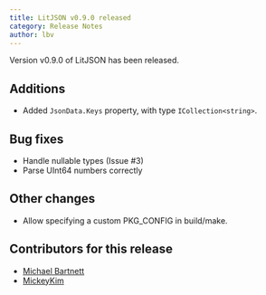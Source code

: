 ```yaml
---
title: LitJSON v0.9.0 released
category: Release Notes
author: lbv
---
```


Version v0.9.0 of LitJSON has been released.

## Additions

* Added `JsonData.Keys` property, with type `ICollection<string>`.

## Bug fixes

* Handle nullable types (Issue #3)
* Parse UInt64 numbers correctly

## Other changes

* Allow specifying a custom PKG_CONFIG in build/make.

## Contributors for this release

- [Michael Bartnett](https://github.com/michaelbartnett)
- [MickeyKim](https://github.com/MickeyKim)
